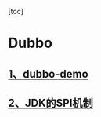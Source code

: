 [toc]

# Dubbo

## [1、dubbo-demo](https://github.com/Lanboo/java-coding/tree/master/dubbo/dubbo-demo)

## [2、JDK的SPI机制](https://github.com/Lanboo/java-coding/tree/master/dubbo/spi-jdk)
